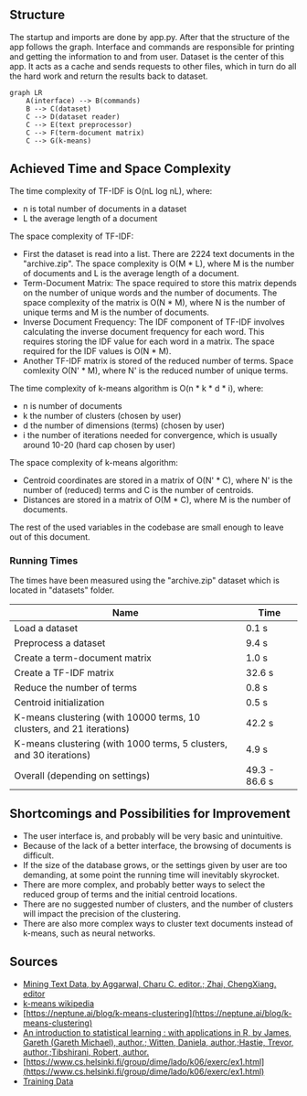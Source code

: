 ## Structure

The startup and imports are done by app.py. After that the structure of the app follows the graph. Interface and commands are responsible for printing and getting the information to and from user. Dataset is the center of this app. It acts as a cache and sends requests to other files, which in turn do all the hard work and return the results back to dataset.

```mermaid
graph LR
    A(interface) --> B(commands)
    B --> C(dataset)
    C --> D(dataset reader)
    C --> E(text preprocessor)
    C --> F(term-document matrix)
    C --> G(k-means)
```

## Achieved Time and Space Complexity

The time complexity of TF-IDF is O(nL log nL), where:
- n is total number of documents in a dataset
- L the average length of a document

The space complexity of TF-IDF:
- First the dataset is read into a list. There are 2224 text documents in the "archive.zip". The space complexity is O(M * L), where M is the number of documents and L is the average length of a document.
- Term-Document Matrix: The space required to store this matrix depends on the number of unique words and the number of documents. The space complexity of the matrix is O(N * M), where N is the number of unique terms and M is the number of documents.
- Inverse Document Frequency: The IDF component of TF-IDF involves calculating the inverse document frequency for each word. This requires storing the IDF value for each word in a matrix. The space required for the IDF values is O(N * M).
- Another TF-IDF matrix is stored of the reduced number of terms. Space comlexity O(N' * M), where N' is the reduced number of unique terms.

The time complexity of k-means algorithm is O(n * k * d * i), where:
- n is number of documents
- k the number of clusters (chosen by user)
- d the number of dimensions (terms) (chosen by user)
- i the number of iterations needed for convergence, which is usually around 10-20 (hard cap chosen by user)

The space complexity of k-means algorithm:
- Centroid coordinates are stored in a matrix of O(N' * C), where N' is the number of (reduced) terms and C is the number of centroids.
- Distances are stored in a matrix of O(M * C), where M is the number of documents.

The rest of the used variables in the codebase are small enough to leave out of this document.

### Running Times

The times have been measured using the "archive.zip" dataset which is located in "datasets" folder.

Name | Time |
-----|------|
Load a dataset | 0.1 s |
Preprocess a dataset | 9.4 s |
Create a term-document matrix | 1.0 s |
Create a TF-IDF matrix | 32.6 s |
Reduce the number of terms | 0.8 s |
Centroid initialization | 0.5 s |
K-means clustering (with 10000 terms, 10 clusters, and 21 iterations) | 42.2 s |
K-means clustering (with 1000 terms, 5 clusters, and 30 iterations) | 4.9 s |
Overall (depending on settings) | 49.3 - 86.6 s |

## Shortcomings and Possibilities for Improvement

- The user interface is, and probably will be very basic and unintuitive.
- Because of the lack of a better interface, the browsing of documents is difficult.
- If the size of the database grows, or the settings given by user are too demanding, at some point the running time will inevitably skyrocket.
- There are more complex, and probably better ways to select the reduced group of terms and the initial centroid locations.
- There are no suggested number of clusters, and the number of clusters will impact the precision of the clustering.
- There are also more complex ways to cluster text documents instead of k-means, such as neural networks.

## Sources

- [Mining Text Data, by Aggarwal, Charu C. editor.; Zhai, ChengXiang. editor](https://helka.helsinki.fi/permalink/358UOH_INST/q5v72t/alma9933476355706253)
- [k-means wikipedia](https://en.wikipedia.org/wiki/K-means_clustering)
- [https://neptune.ai/blog/k-means-clustering](https://neptune.ai/blog/k-means-clustering)
- [An introduction to statistical learning : with applications in R, by James, Gareth (Gareth Michael), author.; Witten, Daniela, author.;Hastie, Trevor, author.;Tibshirani, Robert, author.](https://helka.helsinki.fi/permalink/358UOH_INST/1rnip4l/alma9934192676106253)
- [https://www.cs.helsinki.fi/group/dime/lado/k06/exerc/ex1.html](https://www.cs.helsinki.fi/group/dime/lado/k06/exerc/ex1.html)
- [Training Data](https://www.kaggle.com/datasets/shivamkushwaha/bbc-full-text-document-classification)
